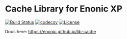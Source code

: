 Cache Library for Enonic XP
===========================

[![Build Status](https://travis-ci.org/enonic/lib-cache.svg?branch=master)](https://travis-ci.org/enonic/lib-cache)
[![codecov](https://codecov.io/gh/enonic/lib-cache/branch/master/graph/badge.svg)](https://codecov.io/gh/enonic/lib-cache)
[![License](https://img.shields.io/github/license/enonic/lib-cache.svg)](http://www.apache.org/licenses/LICENSE-2.0.html)


Docs here: https://enonic.github.io/lib-cache
